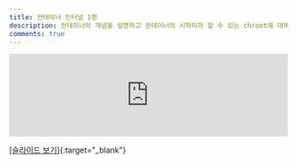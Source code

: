 ```yaml
---
title: 컨테이너 인터널 1편
description: 컨테이너의 개념을 설명하고 컨테이너의 시작이라 할 수 있는 chroot에 대해 다룹니다.
comments: true
---
```

<div class="responsive-wrap">
    <iframe src="https://docs.google.com/presentation/d/e/2PACX-1vSu05m9Z8rpMxhl1AyF5PC-7iAtekYXuCkmCTPKEKc-jGh_ui9MN9AfxAMJ3tdxPa6UUrM6Cv_PYYRd/embed?start=false&loop=false&delayms=3000" frameborder="0" width="100%" allowfullscreen="true" mozallowfullscreen="true" webkitallowfullscreen="true"></iframe>
</div>

[[슬라이드 보기]](https://docs.google.com/presentation/d/1Z9RcxEy0I5Xq6yd6JHQ8hBTgsfjcwHJ2NoHkl_KL3TY/edit#){:target="_blank"}